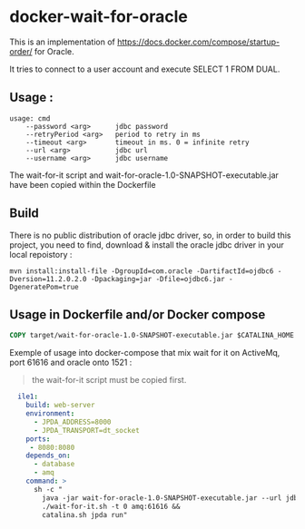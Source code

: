 # docker-wait-for-oracle

This is an implementation of https://docs.docker.com/compose/startup-order/ for Oracle.

It tries to connect to a user account and execute SELECT 1 FROM DUAL.

 
## Usage :

```
usage: cmd
    --password <arg>      jdbc password
    --retryPeriod <arg>   period to retry in ms
    --timeout <arg>       timeout in ms. 0 = infinite retry
    --url <arg>           jdbc url
    --username <arg>      jdbc username
```


The wait-for-it script and wait-for-oracle-1.0-SNAPSHOT-executable.jar have been copied within the Dockerfile


## Build

There is no public distribution of oracle jdbc driver, so, in order to build this project, you need to find, download & install the oracle jdbc driver in your local repoistory :

```
mvn install:install-file -DgroupId=com.oracle -DartifactId=ojdbc6 -Dversion=11.2.0.2.0 -Dpackaging=jar -Dfile=ojdbc6.jar -DgeneratePom=true
```

## Usage in Dockerfile and/or Docker compose
```dockerfile
COPY target/wait-for-oracle-1.0-SNAPSHOT-executable.jar $CATALINA_HOME
```

Exemple of usage into docker-compose that mix wait for it on ActiveMq, port 61616 and oracle onto 1521 :

> the wait-for-it script must be copied first.

```yaml
  ile1:
    build: web-server
    environment:
      - JPDA_ADDRESS=8000
      - JPDA_TRANSPORT=dt_socket
    ports:
     - 8080:8080
    depends_on:
      - database
      - amq
    command: >
      sh -c "
        java -jar wait-for-oracle-1.0-SNAPSHOT-executable.jar --url jdbc:oracle:thin:@database:1521/DB11G --username schema_user --password schema_pwd &&
        ./wait-for-it.sh -t 0 amq:61616 &&
        catalina.sh jpda run"
```